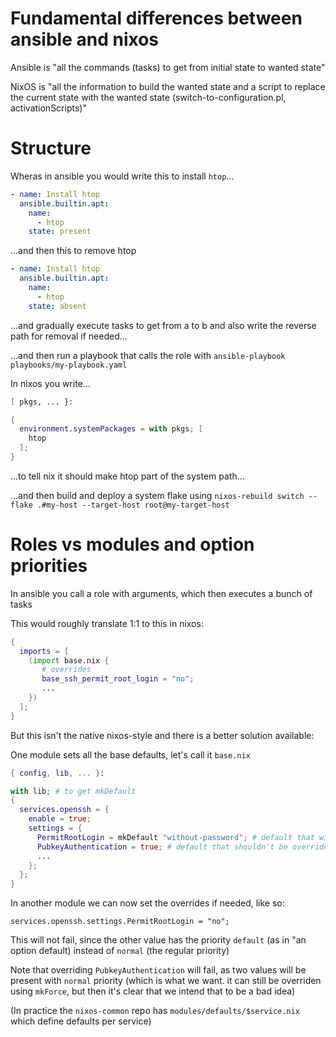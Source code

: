 # Fundamental differences between ansible and nixos

Ansible is "all the commands (tasks) to get from initial state to wanted state"

NixOS is "all the information to build the wanted state and a script to replace the current state with the wanted state (switch-to-configuration.pl, activationScripts)"

# Structure

Wheras in ansible you would write this to install `htop`...

```yaml
- name: Install htop
  ansible.builtin.apt:
    name:
      - htop
    state: present
```

...and then this to remove htop

```yaml
- name: Install htop                   
  ansible.builtin.apt:
    name:
      - htop
    state: absent
```

...and gradually execute tasks to get from a to b and also write the reverse path for removal if needed...

...and then run a playbook that calls the role with `ansible-playbook playbooks/my-playbook.yaml`

In nixos you write...

```nix
[ pkgs, ... }:

{
  environment.systemPackages = with pkgs; [
    htop
  ];
}
```

...to tell nix it should make htop part of the system path...

...and then build and deploy a system flake using `nixos-rebuild switch --flake .#my-host --target-host root@my-target-host`

# Roles vs modules and option priorities

In ansible you call a role with arguments, which then executes a bunch of tasks

This would roughly translate 1:1 to this in nixos:

```nix
{
  imports = [
    (import base.nix {
       # overrides
       base_ssh_permit_root_login = "no"; 
       ...
    })
  ];
}
```

But this isn't the native nixos-style and there is a better solution available:

One module sets all the base defaults, let's call it `base.nix`

```nix
{ config, lib, ... }:

with lib; # to get mkDefault
{
  services.openssh = {
    enable = true;
    settings = {
      PermitRootLogin = mkDefault "without-password"; # default that will possibly be overriden
      PubkeyAuthentication = true; # default that shouldn't be overriden
      ...
    };
  };
}
```

In another module we can now set the overrides if needed, like so:

`services.openssh.settings.PermitRootLogin = "no";`

This will not fail, since the other value has the priority `default` (as in "an option default) instead of `normal` (the regular priority)

Note that overriding `PubkeyAuthentication` will fail, as two values will be present with `normal` priority (which is what we want. it can still be overriden using `mkForce`, but then it's clear that we intend that to be a bad idea)

(In practice the `nixos-common` repo has `modules/defaults/$service.nix` which define defaults per service)
